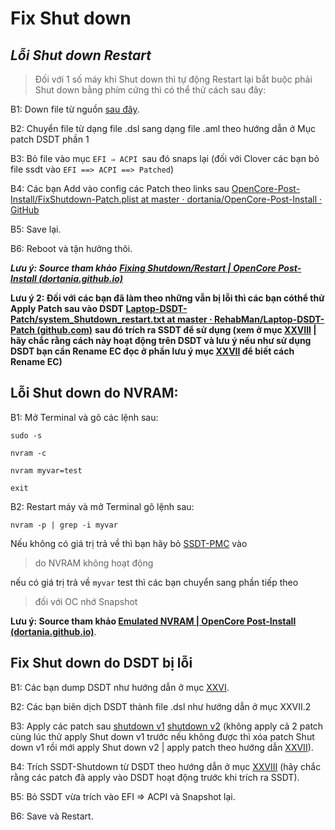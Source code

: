 # Fix Shut down

## ***Lỗi Shut down Restart***

> Đối với 1 số máy khi Shut down thì tự động Restart lại bắt buộc phải Shut down bằng phím cứng thì có thể thử cách sau đây:

B1: Down file từ nguồn [sau đây](https://github.com/dortania/OpenCore-Post-Install/blob/master/extra-files/FixShutdown-USB-SSDT.dsl).

B2: Chuyển file từ dạng file .dsl sang dạng file .aml theo hướng dẫn ở Mục patch DSDT phần 1

B3: Bỏ file vào mục `EFI ⇒ ACPI `sau đó snaps lại (đối với Clover các bạn bỏ file ssdt vào `EFI ==> ACPI ==> Patched`)

B4: Các bạn Add vào config các Patch theo links sau [OpenCore-Post-Install/FixShutdown-Patch.plist at master · dortania/OpenCore-Post-Install · GitHub](https://github.com/dortania/OpenCore-Post-Install/blob/master/extra-files/FixShutdown-Patch.plist) 

B5: Save lại. 

B6: Reboot và tận hưởng thôi. 

***Lưu ý: Source tham khảo*** [***Fixing Shutdown/Restart | OpenCore Post-Install (dortania.github.io)***](https://dortania.github.io/OpenCore-Post-Install/usb/misc/shutdown.html)

**Lưu ý 2: Đối với các bạn đã làm theo những vẫn bị lỗi thì các bạn cóthể thử Apply Patch sau vào DSDT** [**Laptop-DSDT-Patch/system_Shutdown_restart.txt at master · RehabMan/Laptop-DSDT-Patch (github.com)**](https://github.com/RehabMan/Laptop-DSDT-Patch/blob/master/system/system_Shutdown_restart.txt) **sau đó trích ra SSDT để sử dụng (xem ở mục [XXVIII](https://heavietnam.ga/2021/09/29/xxviii-patch-dsdt-phan-3/) | hãy chắc rằng cách này hoạt động trên DSDT và lưu ý nếu như sử dụng DSDT bạn cần Rename EC đọc ở phần lưu ý mục [XXVII](https://heavietnam.ga/2021/09/29/xxvii-patch-dsdt-phan-2/) để biết cách Rename EC)**

## Lỗi Shut down do NVRAM:

B1: Mở Terminal và gõ các lệnh sau: 

```
sudo -s

nvram -c

nvram myvar=test

exit
```

B2: Restart máy và mở Terminal gõ lệnh sau:

`nvram -p | grep -i myvar`

Nếu không có giá trị trả về thì bạn hãy bỏ [SSDT-PMC](https://github.com/dortania/Getting-Started-With-ACPI/blob/master/extra-files/compiled/SSDT-PMC.aml) vào 

> do NVRAM không hoạt động

nếu có giá trị trả về `myvar` test thì các bạn chuyển sang phần tiếp theo 

> đối với OC nhớ Snapshot

**Lưu ý: Source tham khảo ​​**[**Emulated NVRAM | OpenCore Post-Install (dortania.github.io)**](https://dortania.github.io/OpenCore-Post-Install/misc/nvram.html#enabling-emulated-nvram-with-a-nvram-plist).

## Fix Shut down do DSDT bị lỗi

B1: Các bạn dump DSDT như hướng dẫn ở mục [XXVI](https://heavietnam.ga/2021/09/29/xxvi-patch-dsdt-phan-1/). 

B2: Các bạn biên dịch DSDT thành file .dsl như hướng dẫn ở mục XXVII.2 

B3: Apply các patch sau [shutdown v1](https://github.com/RehabMan/Laptop-DSDT-Patch/blob/master/system/system_Shutdown.txt) [shutdown v2](https://github.com/RehabMan/Laptop-DSDT-Patch/blob/master/system/system_Shutdown2.txt) (không apply cả 2 patch cùng lúc thử apply Shut down v1 trước nếu không được thì xóa patch Shut down v1 rồi mới apply Shut down v2 | apply patch theo hướng dẫn [XXVII](https://heavietnam.ga/2021/09/29/xxvii-patch-dsdt-phan-2/)).

B4: Trích SSDT-Shutdown từ DSDT theo hướng dẫn ở mục [XXVIII](https://heavietnam.ga/2021/09/29/xxviii-patch-dsdt-phan-3/) (hãy chắc rằng các patch đã apply vào DSDT hoạt động trước khi trích ra SSDT).

B5: Bỏ SSDT vừa trích vào EFI ⇒ ACPI và Snapshot lại.

B6: Save và Restart.
